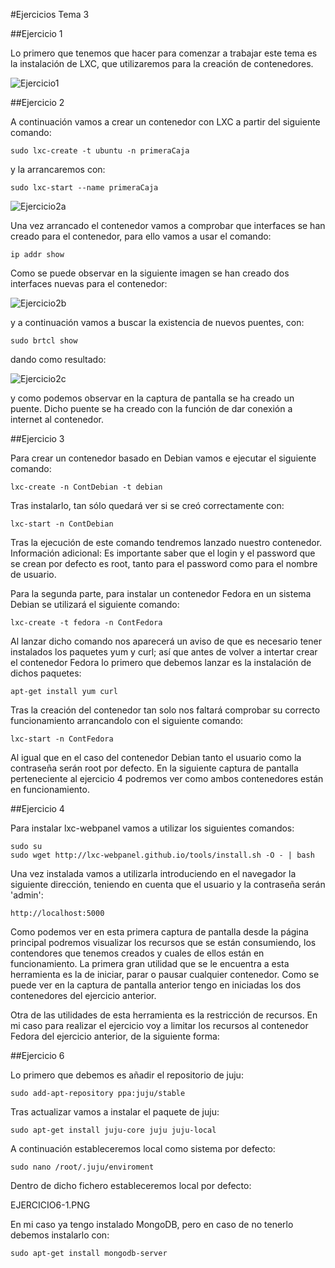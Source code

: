 #Ejercicios Tema 3

##Ejercicio 1

Lo primero que tenemos que hacer para comenzar a trabajar este tema es la instalación de LXC, que utilizaremos para la creación de contenedores.

![Ejercicio1](https://dl-web.dropbox.com/get/IV/Tema3/Ej1.png?w=AAAzIAzRminrXiiNFghXiBSCW6YK_sgvOVIqOVapO0al-w)

##Ejercicio 2

A continuación vamos a crear un contenedor con LXC a partir del siguiente comando:

    sudo lxc-create -t ubuntu -n primeraCaja

y la arrancaremos con:

    sudo lxc-start --name primeraCaja
    
![Ejercicio2a](https://dl-web.dropbox.com/get/IV/Tema3/ej2-a.png?w=AABFUjBWVLNYXdFYQ5ZRyhJkxahB7GLxBbRixqFntK1_EA)

Una vez arrancado el contenedor vamos a comprobar que interfaces se han creado para el contenedor, para ello vamos a usar el comando:

    ip addr show
    
Como se puede observar en la siguiente imagen se han creado dos interfaces nuevas para el contenedor:

![Ejercicio2b](https://dl-web.dropbox.com/get/IV/Tema3/ej2-b.png?w=AABZ_6x-50H1MjuVQMbHRG8T3hTGXD4KzMB5tFJq4ucYPA)

y a continuación vamos a buscar la existencia de nuevos puentes, con:

    sudo brtcl show
    
dando como resultado:

![Ejercicio2c](https://dl-web.dropbox.com/get/IV/Tema3/ejer2-c.png?w=AAAHY1PpXdCRWUaJ5qU0MGAcEI9laI0iTsTQ4nYDgVbKoA)

y como podemos observar en la captura de pantalla se ha creado un puente. Dicho puente se ha creado con la función de dar conexión a internet al contenedor.


##Ejercicio 3

Para crear un contenedor basado en Debian vamos e ejecutar el siguiente comando:
    
    lxc-create -n ContDebian -t debian
    
Tras instalarlo, tan sólo quedará ver si se creó correctamente con:

    lxc-start -n ContDebian
    
Tras la ejecución de este comando tendremos lanzado nuestro contenedor.
Información adicional: Es importante saber que el login y el password que se crean por defecto es root, tanto para el password como para el nombre de usuario.

Para la segunda parte, para instalar un contenedor Fedora en un sistema Debian se utilizará el siguiente comando:

    lxc-create -t fedora -n ContFedora
    
Al lanzar dicho comando nos aparecerá un aviso de que es necesario tener instalados los paquetes yum y curl; así que antes de volver a intertar crear el contenedor Fedora lo primero que debemos lanzar es la instalación de dichos paquetes:

    apt-get install yum curl
    
Tras la creación del contenedor tan solo nos faltará comprobar su correcto funcionamiento arrancandolo con el siguiente comando:

    lxc-start -n ContFedora
    
Al igual que en el caso del contenedor Debian tanto el usuario como la contraseña serán root por defecto. En la siguiente captura de pantalla perteneciente al ejercicio 4 podremos ver como ambos contenedores están en funcionamiento.

##Ejercicio 4

Para instalar lxc-webpanel vamos a utilizar los siguientes comandos:

    sudo su
    sudo wget http://lxc-webpanel.github.io/tools/install.sh -O - | bash
    
Una vez instalada vamos a utilizarla introduciendo en el navegador la siguiente dirección, teniendo en cuenta que el usuario y la contraseña serán 'admin':

    http://localhost:5000
    
Como podemos ver en esta primera captura de pantalla desde la página principal podremos visualizar los recursos que se están consumiendo, los contendores que tenemos creados y cuales de ellos están en funcionamiento.
La primera gran utilidad que se le encuentra a esta herramienta es la de iniciar, parar o pausar cualquier contenedor.
Como se puede ver en la captura de pantalla anterior tengo en iniciadas los dos contenedores del ejercicio anterior.

Otra de las utilidades de esta herramienta es la restricción de recursos. En mi caso para realizar el ejercicio voy a limitar los recursos al contenedor Fedora del ejercicio anterior, de la siguiente forma:


##Ejercicio 6

Lo primero que debemos es añadir el repositorio de juju:

    sudo add-apt-repository ppa:juju/stable
    
Tras actualizar vamos a instalar el paquete de juju:

    sudo apt-get install juju-core juju juju-local
    
A continuación estableceremos local como sistema por defecto:

    sudo nano /root/.juju/enviroment

Dentro de dicho fichero estableceremos local por defecto:

EJERCICIO6-1.PNG

En mi caso ya tengo instalado MongoDB, pero en caso de no tenerlo debemos instalarlo con:

    sudo apt-get install mongodb-server
    


